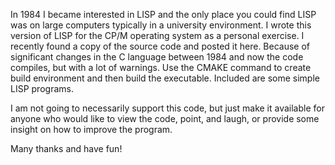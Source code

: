 In 1984 I became interested in LISP and the only place you could find LISP was on large computers typically in a university environment. I wrote this version of LISP for the CP/M operating system as a personal exercise. I recently found a copy of the source code and posted it here. Because of significant changes in the C language between 1984 and now the code compiles, but with a lot of warnings. Use the CMAKE command to create build environment and then build the executable. Included are some simple LISP programs.

I am not going to necessarily support this code, but just make it available for anyone who would like to view the code, point, and laugh, or provide some insight on how to improve the program.

Many thanks and have fun!

